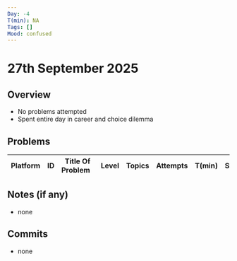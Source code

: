 ```yaml
---
Day: -4                  
T(min): NA
Tags: []  
Mood: confused
---
```


# 27th September 2025

## Overview
- No problems attempted
- Spent entire day in career and choice dilemma

## Problems
| Platform | ID  | Title Of Problem&nbsp;&nbsp; | Level | Topics           | Attempts | T(min) | Status   | TC       | SC   |
|----------|-----|------------------------------|-------|------------------|----------|--------|----------|----------|------|


## Notes (if any)
- none

## Commits
- none
 